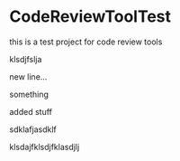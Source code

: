 # CodeReviewToolTest

this is a test project for code review tools

klsdjfslja

new line...

something


added stuff


sdklafjasdklf



klsdajfklsdjfklasdjlj
